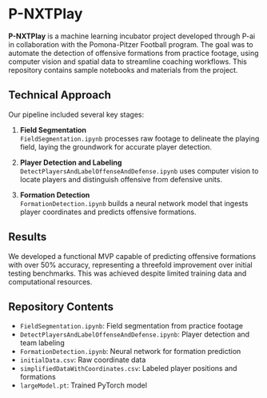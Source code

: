 # P-NXTPlay

**P-NXTPlay** is a machine learning incubator project developed through P-ai in collaboration with the Pomona-Pitzer Football program. The goal was to automate the detection of offensive formations from practice footage, using computer vision and spatial data to streamline coaching workflows. This repository contains sample notebooks and materials from the project.

## Technical Approach

Our pipeline included several key stages:

1. **Field Segmentation**  
   `FieldSegmentation.ipynb` processes raw footage to delineate the playing field, laying the groundwork for accurate player detection.

2. **Player Detection and Labeling**  
   `DetectPlayersAndLabelOffenseAndDefense.ipynb` uses computer vision to locate players and distinguish offensive from defensive units.

3. **Formation Detection**  
   `FormationDetection.ipynb` builds a neural network model that ingests player coordinates and predicts offensive formations.

## Results

We developed a functional MVP capable of predicting offensive formations with over 50% accuracy, representing a threefold improvement over initial testing benchmarks. This was achieved despite limited training data and computational resources. 

## Repository Contents

- `FieldSegmentation.ipynb`: Field segmentation from practice footage  
- `DetectPlayersAndLabelOffenseAndDefense.ipynb`: Player detection and team labeling  
- `FormationDetection.ipynb`: Neural network for formation prediction  
- `initialData.csv`: Raw coordinate data  
- `simplifiedDataWithCoordinates.csv`: Labeled player positions and formations  
- `largeModel.pt`: Trained PyTorch model

  
